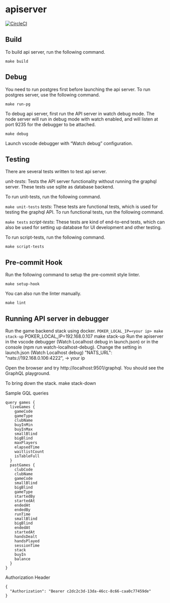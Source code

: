 # apiserver

[![CircleCI](https://circleci.com/gh/New-Voyager/apiserver.svg?style=svg&circle-token=332b6c164df3a333a6d6e14282ca317d0c52abe5)](https://app.circleci.com/pipelines/github/New-Voyager/apiserver)

## Build

To build api server, run the following command.

``
make build
``

## Debug

You need to run postgres first before launching the api server. To run postgres server, use the following command.

``
make run-pg
`` 

To debug api server, first run the API server in watch debug mode. The node server will run in debug mode with watch enabled, and will listen at port 9235 for the debugger to be attached. 

``
make debug
``

Launch vscode debugger with “Watch debug” configuration.


## Testing

There are several tests written to test api server. 

*unit-tests*: Tests the API server functionality without running the graphql server. These tests use sqlite as database backend.

To run unit-tests, run the following command.

``
  make unit-tests
``
*tests*: These tests are functional tests, which is used for testing the graphql API.
To run functional tests, run the following command.

``
  make tests
``
*script-tests*: These tests are kind of end-to-end tests, which can also be used for setting up database for UI development and other testing.  

To run script-tests, run the following command.

``
  make script-tests
``


## Pre-commit Hook

Run the following command to setup the pre-commit style linter.

``
make setup-hook
``

You can also run the linter manually.

``
make lint
``
## Running API server in debugger
Run the game backend stack using docker.
``
POKER_LOCAL_IP=<your ip> make stack-up
``
POKER_LOCAL_IP=192.168.0.107 make stack-up
Run the apiserver in the vscode debugger (Watch Localhost debug in launch.json) 
or in the console (npm run watch-localhost-debug).
Change the setting in launch.json (Watch Localhost debug)
    "NATS_URL": "nats://192.168.0.106:4222",      -> your ip


Open the browser and try http://localhost:9501/graphql. You should see the GraphQL playground.

To bring down the stack.
  make stack-down


Sample GQL queries
```
query games {
  liveGames {
    gameCode
    gameType
    clubName
    buyInMin
    buyInMax
    smallBlind
    bigBlind
    maxPlayers
    elapsedTime
    waitlistCount
    isTableFull
  }
  pastGames {
    clubCode
    clubName
    gameCode
    smallBlind
    bigBlind
    gameType
    startedBy
    startedAt
    endedAt
    endedBy
    runTime
    smallBlind
    bigBlind
    endedAt
    startedAt
    handsDealt
    handsPlayed
    sessionTime
    stack
    buyIn
    balance
  }
}
```

Authorization Header
```
{
  "Authorization": "Bearer c2dc2c3d-13da-46cc-8c66-caa0c77459de"
}
```